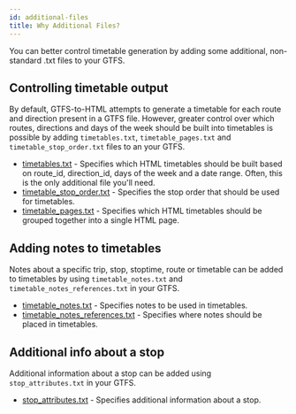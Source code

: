 ```yaml
---
id: additional-files
title: Why Additional Files?
---
```


You can better control timetable generation by adding some additional, non-standard .txt files to your GTFS.

## Controlling timetable output
By default, GTFS-to-HTML attempts to generate a timetable for each route and direction present in a GTFS file. However, greater control over which routes, directions and days of the week should be built into timetables is possible by adding `timetables.txt`, `timetable_pages.txt` and `timetable_stop_order.txt` files to an your GTFS.

* [timetables.txt](/docs/timetables) - Specifies which HTML timetables should be built based on route_id, direction_id, days of the week and a date range. Often, this is the only additional file you'll need.
* [timetable_stop_order.txt](/docs/timetable-stop-order) - Specifies the stop order that should be used for timetables.
* [timetable_pages.txt](/docs/timetable-pages) - Specifies which HTML timetables should be grouped together into a single HTML page.

## Adding notes to timetables
Notes about a specific trip, stop, stoptime, route or timetable can be added to timetables by using `timetable_notes.txt` and `timetable_notes_references.txt` in your GTFS.

* [timetable_notes.txt](/docs/timetable-notes) - Specifies notes to be used in timetables.
* [timetable_notes_references.txt](/docs/timetable-notes-references) - Specifies where notes should be placed in timetables.

## Additional info about a stop
Additional information about a stop can be added using `stop_attributes.txt` in your GTFS.

* [stop_attributes.txt](/docs/stop-attributes) - Specifies additional information about a stop.
